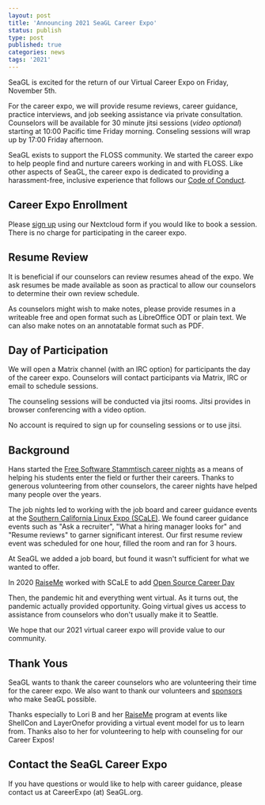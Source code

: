 ```yaml
---
layout: post
title: 'Announcing 2021 SeaGL Career Expo'
status: publish
type: post
published: true
categories: news
tags: '2021'
---
```


SeaGL is excited for the return of our Virtual Career Expo on Friday, November 5th.

For the career expo, we will provide resume reviews, career guidance, practice interviews, and job seeking assistance via private consultation.
Counselors will be available for 30 minute jitsi sessions (*video optional*) starting at 10:00 Pacific time Friday morning.
Conseling sessions will wrap up by 17:00 Friday afternoon.

SeaGL exists to support the FLOSS community.
We started the career expo to help people find and nurture careers working in and with FLOSS.
Like other aspects of SeaGL, the career expo is dedicated to providing a harassment-free, inclusive experience that follows our [Code of Conduct](/code_of_conduct).

## Career Expo Enrollment

Please [sign up](https://gnu-cloud.yourownnet.cloud/apps/forms/asXtdA7MbCACkrDp) using our Nextcloud form if you would like to book a session.
There is no charge for participating in the career expo.

## Resume Review

It is beneficial if our counselors can review resumes ahead of the expo.
We ask resumes be made available as soon as practical to allow our counselors to determine their own review schedule.

As counselors might wish to make notes, please provide resumes in a writeable free and open format such as LibreOffice ODT or plain text.
We can also make notes on an annotatable format such as PDF.

## Day of Participation

We will open a Matrix channel (with an IRC option) for participants the day of the career expo.
Counselors will contact participants via Matrix, IRC or email to schedule sessions.

The counseling sessions will be conducted via jitsi rooms.
Jitsi provides in browser conferencing with a video option.

No account is required to sign up for counseling sessions or to use jitsi.

## Background

Hans started the [Free Software Stammtisch career nights](https://www.lufthans.com/Free_Software_Stammtisch#JobsNights) as a means of helping his students enter the field or further their careers.
Thanks to generous volunteering from other counselors, the career nights have helped many people over the years.

The job nights led to working with the job board and career guidance events at the [Southern California Linux Expo (SCaLE)](https://www.socallinuxexpo.org/).
We found career guidance events such as "Ask a recruiter", "What a hiring manager looks for" and "Resume reviews" to garner significant interest.
Our first resume review event was scheduled for one hour, filled the room and ran for 3 hours.

At SeaGL we added a job board, but found it wasn't sufficient for what we wanted to offer.

In 2020 [RaiseMe](https://shellcon.io/raiseme/) worked with SCaLE to add [Open Source Career Day](https://www.socallinuxexpo.org/scale/18x/open-source-career-day)

Then, the pandemic hit and everything went virtual.
As it turns out, the pandemic actually provided opportunity.
Going virtual gives us access to assistance from counselors who don't usually make it to Seattle.

We hope that our 2021 virtual career expo will provide value to our community.

## Thank Yous

SeaGL wants to thank the career counselors who are volunteering their time for the career expo.
We also want to thank our volunteers and [sponsors](/sponsors/2020.html) who make SeaGL possible.

Thanks especially to Lori B and her [RaiseMe](https://shellcon.io/raiseme/) program at events like ShellCon and LayerOnefor providing a virtual event model for us to learn from.
Thanks also to her for volunteering to help with counseling for our Career Expos!

## Contact the SeaGL Career Expo

If you have questions or would like to help with career guidance, please contact us at CareerExpo (at) SeaGL.org.
